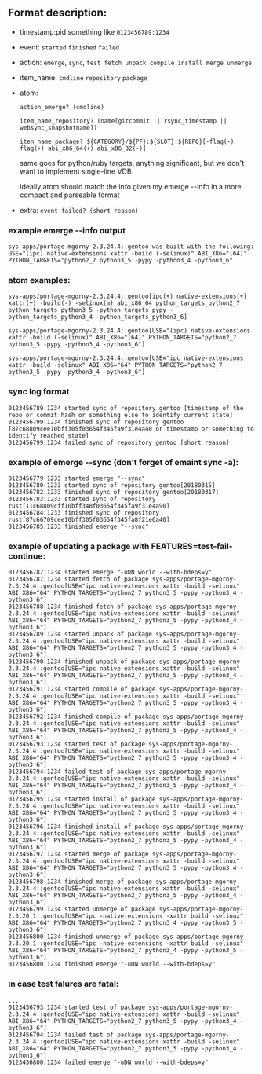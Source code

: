 

## Format description:

* timestamp:pid something like `0123456789:1234`
* event: `started` `finished` `failed`
* action: `emerge`, `sync`, `test fetch unpack compile install merge unmerge`
* item_name: `cmdline` `repository` `package`
* atom:

	`action_emerge? (cmdline)` 

	`item_name_repository? (name[gitcommit || rsync_timestamp || websync_snapshotname])`

	`iten_name_package? ${CATEGORY}/${PF}:${SLOT}:${REPO}[-flag(-) flag(+) abi_x86_64(+) abi_x86_32(-)]`

	same goes for python/ruby targets, anything significant, but we don't want to implement single-line VDB

	ideally atom should match the info given my emerge --info <pkg> in a more compact and parseable format

* extra:
	`event_failed? (short reason)`


### example emerge --info <pkg> output
```
sys-apps/portage-mgorny-2.3.24.4::gentoo was built with the following:
USE="(ipc) native-extensions xattr -build (-selinux)" ABI_X86="(64)" PYTHON_TARGETS="python2_7 python3_5 -pypy -python3_4 -python3_6"
```


### atom examples:

```Hack
sys-apps/portage-mgorny-2.3.24.4::gentoo[ipc(+) native-extensions(+) xattr(+) -build(-) -selinux(m) abi_x86_64 python_targets_python2_7 python_targets_python3_5 -python_targets_pypy -python_targets_python3_4 -python_targets_python3_6]

sys-apps/portage-mgorny-2.3.24.4::gentoo[USE="(ipc) native-extensions xattr -build (-selinux)" ABI_X86="(64)" PYTHON_TARGETS="python2_7 python3_5 -pypy -python3_4 -python3_6"]

sys-apps/portage-mgorny-2.3.24.4::gentoo[USE="ipc native-extensions xattr -build -selinux" ABI_X86="64" PYTHON_TARGETS="python2_7 python3_5 -pypy -python3_4 -python3_6"]
```


### sync log format 

```
0123456789:1234 started sync of repository gentoo [timestamp of the repo or commit hash or something else to identify current state]
0123456799:1234 finished sync of repository gentoo [87c68809cee10bff305f03654f345fa9f31e4a40 or timestamp or something to identify reached state]
0123456799:1234 failed sync of repository gentoo [short reason]
```

### example of emerge --sync (don't forget of emaint sync -a):
```
0123456779:1233 started emerge "--sync"
0123456780:1233 started sync of repository gentoo[20180315]
0123456782:1233 finished sync of repository gentoo[20180317]
0123456783:1233 started sync of repository rust[11c68809cff10bff348f03654f345fa9f31e4a90]
0123456784:1233 finished sync of repository rust[87c66709cee10bff305f03654f345fa8f21e6a40]
0123456785:1233 finished emerge "--sync"
```

### example of updating a package with FEATURES=test-fail-continue:
```
0123456787:1234 started emerge "-uDN world --with-bdeps=y"
0123456787:1234 started fetch of package sys-apps/portage-mgorny-2.3.24.4::gentoo[USE="ipc native-extensions xattr -build -selinux" ABI_X86="64" PYTHON_TARGETS="python2_7 python3_5 -pypy -python3_4 -python3_6"]
0123456788:1234 finished fetch of package sys-apps/portage-mgorny-2.3.24.4::gentoo[USE="ipc native-extensions xattr -build -selinux" ABI_X86="64" PYTHON_TARGETS="python2_7 python3_5 -pypy -python3_4 -python3_6"]
0123456789:1234 started unpack of package sys-apps/portage-mgorny-2.3.24.4::gentoo[USE="ipc native-extensions xattr -build -selinux" ABI_X86="64" PYTHON_TARGETS="python2_7 python3_5 -pypy -python3_4 -python3_6"]
0123456790:1234 finished unpack of package sys-apps/portage-mgorny-2.3.24.4::gentoo[USE="ipc native-extensions xattr -build -selinux" ABI_X86="64" PYTHON_TARGETS="python2_7 python3_5 -pypy -python3_4 -python3_6"]
0123456791:1234 started compile of package sys-apps/portage-mgorny-2.3.24.4::gentoo[USE="ipc native-extensions xattr -build -selinux" ABI_X86="64" PYTHON_TARGETS="python2_7 python3_5 -pypy -python3_4 -python3_6"]
0123456792:1234 finished compile of package sys-apps/portage-mgorny-2.3.24.4::gentoo[USE="ipc native-extensions xattr -build -selinux" ABI_X86="64" PYTHON_TARGETS="python2_7 python3_5 -pypy -python3_4 -python3_6"]
0123456793:1234 started test of package sys-apps/portage-mgorny-2.3.24.4::gentoo[USE="ipc native-extensions xattr -build -selinux" ABI_X86="64" PYTHON_TARGETS="python2_7 python3_5 -pypy -python3_4 -python3_6"]
0123456794:1234 failed test of package sys-apps/portage-mgorny-2.3.24.4::gentoo[USE="ipc native-extensions xattr -build -selinux" ABI_X86="64" PYTHON_TARGETS="python2_7 python3_5 -pypy -python3_4 -python3_6"]
0123456795:1234 started install of package sys-apps/portage-mgorny-2.3.24.4::gentoo[USE="ipc native-extensions xattr -build -selinux" ABI_X86="64" PYTHON_TARGETS="python2_7 python3_5 -pypy -python3_4 -python3_6"]
0123456796:1234 finished install of package sys-apps/portage-mgorny-2.3.24.4::gentoo[USE="ipc native-extensions xattr -build -selinux" ABI_X86="64" PYTHON_TARGETS="python2_7 python3_5 -pypy -python3_4 -python3_6"]
0123456797:1234 started merge of package sys-apps/portage-mgorny-2.3.24.4::gentoo[USE="ipc native-extensions xattr -build -selinux" ABI_X86="64" PYTHON_TARGETS="python2_7 python3_5 -pypy -python3_4 -python3_6"]
0123456798:1234 finished merge of package sys-apps/portage-mgorny-2.3.24.4::gentoo[USE="ipc native-extensions xattr -build -selinux" ABI_X86="64" PYTHON_TARGETS="python2_7 python3_5 -pypy -python3_4 -python3_6"]
0123456799:1234 started unmerge of package sys-apps/portage-mgorny-2.3.20.1::gentoo[USE="ipc -native-extensions -xattr build -selinux" ABI_X86="64" PYTHON_TARGETS="python2_7 python3_4 -pypy -python3_5 -python3_6"]
0123456800:1234 finished unmerge of package sys-apps/portage-mgorny-2.3.20.1::gentoo[USE="ipc -native-extensions -xattr build -selinux" ABI_X86="64" PYTHON_TARGETS="python2_7 python3_4 -pypy -python3_5 -python3_6"]
0123456800:1234 finished emerge "-uDN world --with-bdeps=y"
```

### in case test falures are fatal:
```
...
0123456793:1234 started test of package sys-apps/portage-mgorny-2.3.24.4::gentoo[USE="ipc native-extensions xattr -build -selinux" ABI_X86="64" PYTHON_TARGETS="python2_7 python3_5 -pypy -python3_4 -python3_6"]
0123456794:1234 failed test of package sys-apps/portage-mgorny-2.3.24.4::gentoo[USE="ipc native-extensions xattr -build -selinux" ABI_X86="64" PYTHON_TARGETS="python2_7 python3_5 -pypy -python3_4 -python3_6"]
0123456800:1234 failed emerge "-uDN world --with-bdeps=y"
```
